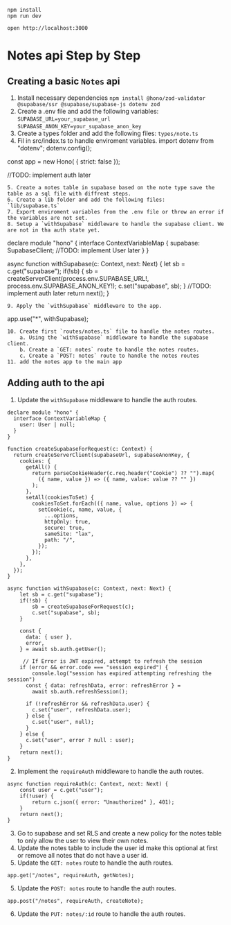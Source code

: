 ```
npm install
npm run dev
```

```
open http://localhost:3000
```

# Notes api Step by Step
## Creating a basic `Notes` api

1. Install necessary dependencies
`npm install @hono/zod-validator @supabase/ssr @supabase/supabase-js dotenv zod`
2. Create a .env file and add the following variables:
`SUPABASE_URL=your_supabase_url`
`SUPABASE_ANON_KEY=your_supabase_anon_key`
3. Create a types folder and add the following files:
`types/note.ts`
4. Fil in src/index.ts to handle enviroment variables.
import dotenv from "dotenv";
dotenv.config();

const app = new Hono( {
  strict: false
});

//TODO: implement auth later
```
5. Create a notes table in supabase based on the note type save the table as a sql file with diffrent steps.
6. Create a lib folder and add the following files:
`lib/supabase.ts`
7. Export enviroment variables from the .env file or throw an error if the variables are not set.
8. Setup a `withSupabase` middleware to handle the supabase client. We are not in tha auth state yet.
````
declare module "hono" {
  interface ContextVariableMap {
    supabase: SupabaseClient;
    //TODO: implement User later
  }
}

async function withSupabase(c: Context, next: Next) {
    let sb = c.get("supabase");
    if(!sb) {
        sb = createServerClient(process.env.SUPABASE_URL!, process.env.SUPABASE_ANON_KEY!);
        c.set("supabase", sb);
    }
    //TODO: implement auth later
    return next();
}
```
9. Apply the `withSupabase` middleware to the app.
```
app.use("*", withSupabase);
```
10. Create first `routes/notes.ts` file to handle the notes routes.
    a. Using the `withSupabase` middleware to handle the supabase client.
    b. Create a `GET: notes` route to handle the notes routes.
    c. Create a `POST: notes` route to handle the notes routes
11. add the notes app to the main app
```

## Adding auth to the api
1. Update the `withSupabase` middleware to handle the auth routes.
```
declare module "hono" {
  interface ContextVariableMap {
    user: User | null;
  }
}

function createSupabaseForRequest(c: Context) {
  return createServerClient(supabaseUrl, supabaseAnonKey, {
    cookies: {
      getAll() {
        return parseCookieHeader(c.req.header("Cookie") ?? "").map(
          ({ name, value }) => ({ name, value: value ?? "" })
        );
      },
      setAll(cookiesToSet) {
        cookiesToSet.forEach(({ name, value, options }) => {
          setCookie(c, name, value, {
            ...options,
            httpOnly: true,
            secure: true,
            sameSite: "lax",
            path: "/",
          });
        });
      },
    },
  });
}

async function withSupabase(c: Context, next: Next) {
    let sb = c.get("supabase");
    if(!sb) {
        sb = createSupabaseForRequest(c);
        c.set("supabase", sb);
    }

    const {
      data: { user },
      error,
    } = await sb.auth.getUser();

     // If Error is JWT expired, attempt to refresh the session
    if (error && error.code === "session_expired") {
        console.log("session has expired attempting refreshing the session")
      const { data: refreshData, error: refreshError } =
        await sb.auth.refreshSession();

      if (!refreshError && refreshData.user) {
        c.set("user", refreshData.user);
      } else {
        c.set("user", null);
      }
    } else {
      c.set("user", error ? null : user);
    }
    return next();
}
```
2. Implement the `requireAuth` middleware to handle the auth routes.
```
async function requireAuth(c: Context, next: Next) {
    const user = c.get("user");
    if(!user) {
        return c.json({ error: "Unauthorized" }, 401);
    }
    return next();
}
```
3. Go to supabase and set RLS and create a new policy for the notes table to only allow the user to view their own notes.
4. Update the notes table to include the user id make this optional at first or remove all notes that do not have a user id.
5. Update the `GET: notes` route to handle the auth routes.
```
app.get("/notes", requireAuth, getNotes);
```
5. Update the `POST: notes` route to handle the auth routes.
```
app.post("/notes", requireAuth, createNote);
```
6. Update the `PUT: notes/:id` route to handle the auth routes.